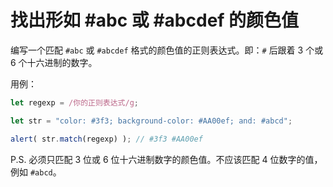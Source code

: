 # 找出形如 #abc 或 #abcdef 的颜色值

编写一个匹配 `#abc` 或 `#abcdef` 格式的颜色值的正则表达式。即：`#` 后跟着 3 个或 6 个十六进制的数字。

用例：
```js
let regexp = /你的正则表达式/g;

let str = "color: #3f3; background-color: #AA00ef; and: #abcd";

alert( str.match(regexp) ); // #3f3 #AA00ef
```

P.S. 必须只匹配 3 位或 6 位十六进制数字的颜色值。不应该匹配 4 位数字的值，例如 `#abcd`。
